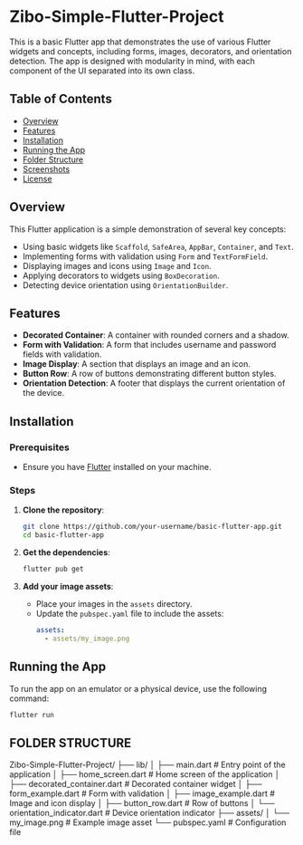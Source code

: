 # Zibo-Simple-Flutter-Project

This is a basic Flutter app that demonstrates the use of various Flutter widgets and concepts, including forms, images, decorators, and orientation detection. The app is designed with modularity in mind, with each component of the UI separated into its own class.

## Table of Contents
- [Overview](#overview)
- [Features](#features)
- [Installation](#installation)
- [Running the App](#running-the-app)
- [Folder Structure](#folder-structure)
- [Screenshots](#screenshots)
- [License](#license)

## Overview

This Flutter application is a simple demonstration of several key concepts:
- Using basic widgets like `Scaffold`, `SafeArea`, `AppBar`, `Container`, and `Text`.
- Implementing forms with validation using `Form` and `TextFormField`.
- Displaying images and icons using `Image` and `Icon`.
- Applying decorators to widgets using `BoxDecoration`.
- Detecting device orientation using `OrientationBuilder`.

## Features

- **Decorated Container**: A container with rounded corners and a shadow.
- **Form with Validation**: A form that includes username and password fields with validation.
- **Image Display**: A section that displays an image and an icon.
- **Button Row**: A row of buttons demonstrating different button styles.
- **Orientation Detection**: A footer that displays the current orientation of the device.

## Installation

### Prerequisites
- Ensure you have [Flutter](https://flutter.dev/docs/get-started/install) installed on your machine.

### Steps

1. **Clone the repository**:
    ```bash
    git clone https://github.com/your-username/basic-flutter-app.git
    cd basic-flutter-app
    ```

2. **Get the dependencies**:
    ```bash
    flutter pub get
    ```

3. **Add your image assets**:
    - Place your images in the `assets` directory.
    - Update the `pubspec.yaml` file to include the assets:
      ```yaml
      assets:
        - assets/my_image.png
      ```

## Running the App

To run the app on an emulator or a physical device, use the following command:

```bash
flutter run
```

## FOLDER STRUCTURE 
Zibo-Simple-Flutter-Project/
├── lib/
│   ├── main.dart       # Entry point of the application
│   ├── home_screen.dart    # Home screen of the application
│   ├── decorated_container.dart  # Decorated container widget
│   ├── form_example.dart  # Form with validation
│   ├── image_example.dart  # Image and icon display
│   ├── button_row.dart     # Row of buttons
│   └── orientation_indicator.dart  # Device orientation indicator
├── assets/
│   └── my_image.png     # Example image asset
└── pubspec.yaml         # Configuration file
